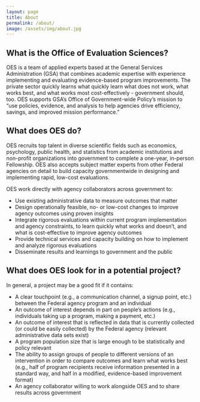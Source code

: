 ```yaml
---
layout: page
title: About
permalink: /about/
image: /assets/img/about.jpg
---
```

## What is the Office of Evaluation Sciences?

OES is a team of applied experts based at the General Services Administration (GSA) that combines academic expertise with experience implementing and evaluating evidence-based program improvements. The private sector quickly learns what quickly learn what does not work,  what works best, and what works most cost-effectively - government should, too.  OES supports GSA’s Office of Government-wide Policy’s mission to “use policies, evidence, and analysis to help agencies drive efficiency, savings, and improved mission performance.” 

## What does OES do?

OES recruits top talent in diverse scientific fields such as economics, psychology, public health, and statistics from academic institutions and non-profit organizations into government to complete a one-year, in-person Fellowship. OES also accepts subject matter experts from other Federal agencies on detail to build capacity governmentwide in designing and implementing rapid, low-cost evaluations.

OES work directly with agency collaborators across government to:
- Use existing administrative data to measure outcomes that matter
- Design operationally feasible, no- or low-cost changes to improve agency outcomes using proven insights 
- Integrate rigorous evaluations within current program implementation and agency constraints, to learn quickly what works and doesn’t, and what is cost-effective to improve agency outcomes 
- Provide technical services and capacity building on how to implement and analyze rigorous evaluations
- Disseminate results and learnings to government and the public

## What does OES look for in a potential project?

In general, a project may be a good fit if it contains:
- A clear touchpoint (e.g., a communication channel, a signup point, etc.) between the Federal agency program and an individual
- An outcome of interest depends in part on people’s actions (e.g., individuals taking up a program, making a payment, etc.)
- An outcome of interest that is reflected in data that is currently collected (or could be easily collected) by the Federal agency (relevant administrative data sets exist)
- A program population size that is large enough to be statistically and policy relevant
- The ability to assign groups of people to different versions of an intervention in order to compare outcomes and learn what works best (e.g., half of program recipients receive information presented in a standard way, and half in a modified, evidence-based improvement format)
- An agency collaborator willing to work alongside OES and to share results across government


